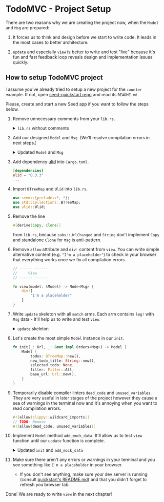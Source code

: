 # TodoMVC - Project Setup

There are two reasons why we are creating the project now, when the `Model` and `Msg` are prepared:

1. It forces us to think and design before we start to write code. It leads in the most cases to better architecture.

1. `update` and especially `view` is better to write and test "live" because it's fun and fast feedback loop reveals design and implementation issues quickly.

## How to setup TodoMVC project

I assume you've already tried to setup a new project for the `counter` example. If not, open [seed-quickstart repo](https://github.com/seed-rs/seed-quickstart) and read its `README.md`.

Please, create and start a new Seed app if you want to follow the steps below.

1. Remove unnecessary comments from your `lib.rs`.
    <details>
    <summary><code>lib.rs</code> without comments</summary>

    ```rust
    #![allow(clippy::wildcard_imports)]

    use seed::{prelude::*, *};

    // ------ ------
    //     Init
    // ------ ------

    fn init(_: Url, _: &mut impl Orders<Msg>) -> Model {
        Model::default()
    }

    // ------ ------
    //     Model
    // ------ ------

    type Model = i32;

    // ------ ------
    //    Update
    // ------ ------

    #[derive(Copy, Clone)]
    enum Msg {
        Increment,
    }

    fn update(msg: Msg, model: &mut Model, _: &mut impl Orders<Msg>) {
        match msg {
            Msg::Increment => *model += 1,
        }
    }

    // ------ ------
    //     View
    // ------ ------

    #[allow(clippy::trivially_copy_pass_by_ref)]
    fn view(model: &Model) -> Node<Msg> {
        div![
            "This is a counter: ",
            C!["counter"],
            button![model, ev(Ev::Click, |_| Msg::Increment),],
        ]
    }

    // ------ ------
    //     Start
    // ------ ------

    #[wasm_bindgen(start)]
    pub fn start() {
        App::start("app", init, update, view);
    }

    ```
    </details>

1. Add our designed `Model` and `Msg`. (We'll resolve compilation errors in next steps.)
    <details>
    <summary>Updated <code>Model</code> and <code>Msg</code></summary>

    ```rust
    // ------ ------
    //     Model
    // ------ ------

    struct Model {
        todos: BtreeMap<Ulid, Todo>,
        new_todo_title: String,
        selected_todo: Option<SelectedTodo>,
        filter: Filter,
        base_url: Url,
    }

    struct Todo {
        id: Ulid,
        title: String,
        completed: bool,
    }

    struct SelectedTodo {
        id: Ulid,
        title: String,
        input_element: ElRef<web_sys::HtmlInputElement>,
    }

    enum Filter {
      All,
      Active,
      Completed,
    }

    // ------ ------
    //    Update
    // ------ ------

    #[derive(Copy, Clone)]
    enum Msg {
        UrlChanged(subs::UrlChanged),
        NewTodoTitleChanged(String),
    
        // ------ Basic Todo operations ------

        CreateTodo,
        ToggleTodo(Ulid),
        RemoveTodo(Ulid),
        
        // ------ Bulk operations ------

        CheckOrUncheckAll,
        ClearCompleted,
        
        // ------ Selection ------

        SelectTodo(Option<Ulid>),
        SelectedTodoTitleChanged(String),
        SaveSelectedTodo,
    }
    ```
    </details>

1. Add dependency [ulid](https://crates.io/crates/ulid) into `Cargo.toml`.
    ```toml
    [dependencies]
    ulid = "0.3.3"
    ...
    ```

1. Import `BTreeMap` and `Ulid` into `lib.rs`.
    ```rs
    use seed::{prelude::*, *};
    use std::collections::BTreeMap;
    use ulid::Ulid;
    ```

1. Remove the line 
    ```rust
    #[derive(Copy, Clone)]
    ```
    from `lib.rs`, because `subs::UrlChanged` and `String` don't implement `Copy` and standalone `Clone` for `Msg` is anti-pattern.

1. Remove `allow` attribute and `div!` content from `view`. You can write simple alternative content (e.g. `"I'm a placeholder"`) to check in your browser that everything works once we fix all compilation errors.
    ```rust
    // ------ ------
    //     View
    // ------ ------

    fn view(model: &Model) -> Node<Msg> {
        div![
            "I'm a placeholder"
        ]
    }
    ```

1. Write `update` skeleton with all `match` arms. Each arm contains `log!` with `Msg` data - it'll help us to write and test `view`.
    <details>
    <summary><code>update</code> skeleton</summary>

    ```rust
    fn update(msg: Msg, model: &mut Model, _: &mut impl Orders<Msg>) {
        match msg {
            Msg::UrlChanged(subs::UrlChanged(url)) => {
                log!("UrlChanged", url);
            }
            Msg::NewTodoTitleChanged(title) => {
                log!("NewTodoTitleChanged", title);
            }
        
            // ------ Basic Todo operations ------

            Msg::CreateTodo => {
                log!("CreateTodo");
            }
            Msg::ToggleTodo(id) => {
                log!("ToggleTodo");
            }
            Msg::RemoveTodo(id) => {
                log!("RemoveTodo");
            }
            
            // ------ Bulk operations ------

            Msg::CheckOrUncheckAll => {
                log!("CheckOrUncheckAll");
            }
            Msg::ClearCompleted => {
                log!("ClearCompleted");
            }
            
            // ------ Selection ------

            Msg::SelectTodo(opt_id) => {
                log!("SelectTodo", opt_id);
            },
            Msg::SelectedTodoTitleChanged(title) => {
                log!("SelectedTodoTitleChanged", title);
            },
            Msg::SaveSelectedTodo => {
                log!("SaveSelectedTodo");
            }
        }
    }
    ```
    </details>

1. Let's create the most simple `Model` instance in our `init`.
    ```rust
    fn init(_: Url, _: &mut impl Orders<Msg>) -> Model {
        Model {
            todos: BTreeMap::new(),
            new_todo_title: String::new(),
            selected_todo: None,
            filter: Filter::All,
            base_url: Url::new(),
        }
    }
    ```

1. Temporarily disable compiler linters `dead_code` and `unused_variables`. They are very useful in later stages of the project however they cause a sea of warnings in the terminal now and it's annoying when you want to read compilation errors. 
    ```rust
    #![allow(clippy::wildcard_imports)]
    // TODO: Remove
    #![allow(dead_code, unused_variables)]
    ```

1. Implement `Model` method `add_mock_data`. It'll allow us to test `view` function until our `update` function is complete.
    <details>
    <summary>Updated <code>init</code> and <code>add_mock_data</code></summary>

    ```rust
    fn init(_: Url, _: &mut impl Orders<Msg>) -> Model {
        Model {
            ...
        }.add_mock_data()
    }

    ...

    struct Model {
        ...
    }

    // TODO: Remove
    impl Model {
        fn add_mock_data(mut self) -> Self {
            let (id_a, id_b) = (Ulid::new(), Ulid::new());
            
            self.todos.insert(id_a, Todo {
                id: id_a,
                title: "I'm todo A".to_owned(),
                completed: false,
            });

            self.todos.insert(id_b, Todo {
                id: id_b,
                title: "I'm todo B".to_owned(),
                completed: true,
            });

            self.new_todo_title = "I'm a new todo title".to_owned();

            self.selected_todo = Some(SelectedTodo {
                id: id_b,
                title: "I'm better todo B".to_owned(),
                input_element: ElRef::new(),
            });
            self
        }
    }
    ```
    </details>

1. Make sure there aren't any errors or warnings in your terminal and you see something like `I'm a placeholder` in your browser.
   - If you don't see anything, make sure your dev server is running (consult [quickstart's README.md](https://github.com/seed-rs/seed-quickstart)) and that you didn't forget to refresh you browser tab. 

Done! We are ready to write `view` in the next chapter!
